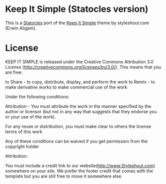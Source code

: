 # Keep It Simple (Statocles version)

This is a [Statocles](http://preaction.me/statocles) port of the
[Keep It Simple](https://www.styleshout.com/free-templates/keep-it-simple/)
theme by styleshout.com (Erwin Aligam).

# License

KEEP IT SIMPLE is released under the Creative Commons Attribution 3.0 License
(<http://creativecommons.org/licenses/by/3.0/>). This means that you are free:

   to Share - to copy, distribute, display, and perform the work
   to Remix - to make derivative works
   to make commercial use of the work

Under the following conditions:

   Attribution - You must attribute the work in the manner specified by the
   author or licensor (but not in any way that suggests that they endorse you
   or your use of the work).

   For any reuse or distribution, you must make clear to others the license
   terms of this work

   Any of these conditions can be waived if you get permission from the
   copyright holder

Attribution:

   You must include a credit link to our website(http://www.Styleshout.com)
   somewhere on your site. We prefer the footer credit that comes with the
   template but you are still free to move it somewhere else.

